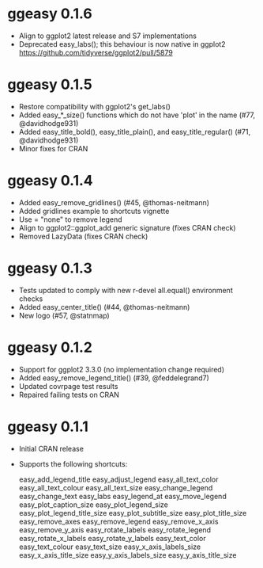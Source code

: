 # ggeasy 0.1.6

* Align to ggplot2 latest release and S7 implementations
* Deprecated easy_labs(); this behaviour is now native in ggplot2 https://github.com/tidyverse/ggplot2/pull/5879

# ggeasy 0.1.5

* Restore compatibility with ggplot2's get_labs()
* Added easy_*_size() functions which do not have 'plot' in the name (#77, @davidhodge931)
* Added easy_title_bold(), easy_title_plain(), and easy_title_regular() (#71, @davidhodge931)
* Minor fixes for CRAN

# ggeasy 0.1.4

* Added easy_remove_gridlines() (#45, @thomas-neitmann)
* Added gridlines example to shortcuts vignette
* Use <scale> = "none" to remove legend
* Align to ggplot2::ggplot_add generic signature (fixes CRAN check)
* Removed LazyData (fixes CRAN check)

# ggeasy 0.1.3

* Tests updated to comply with new r-devel all.equal() environment checks
* Added easy_center_title() (#44, @thomas-neitmann)
* New logo (#57, @statnmap)

# ggeasy 0.1.2

* Support for ggplot2 3.3.0 (no implementation change required)
* Added easy_remove_legend_title() (#39, @feddelegrand7)
* Updated covrpage test results
* Repaired failing tests on CRAN

# ggeasy 0.1.1

* Initial CRAN release
* Supports the following shortcuts:

   easy_add_legend_title
   easy_adjust_legend
   easy_all_text_color
   easy_all_text_colour
   easy_all_text_size
   easy_change_legend
   easy_change_text
   easy_labs
   easy_legend_at
   easy_move_legend
   easy_plot_caption_size
   easy_plot_legend_size
   easy_plot_legend_title_size
   easy_plot_subtitle_size
   easy_plot_title_size
   easy_remove_axes
   easy_remove_legend
   easy_remove_x_axis
   easy_remove_y_axis
   easy_rotate_labels
   easy_rotate_legend
   easy_rotate_x_labels
   easy_rotate_y_labels
   easy_text_color
   easy_text_colour
   easy_text_size
   easy_x_axis_labels_size
   easy_x_axis_title_size
   easy_y_axis_labels_size
   easy_y_axis_title_size
